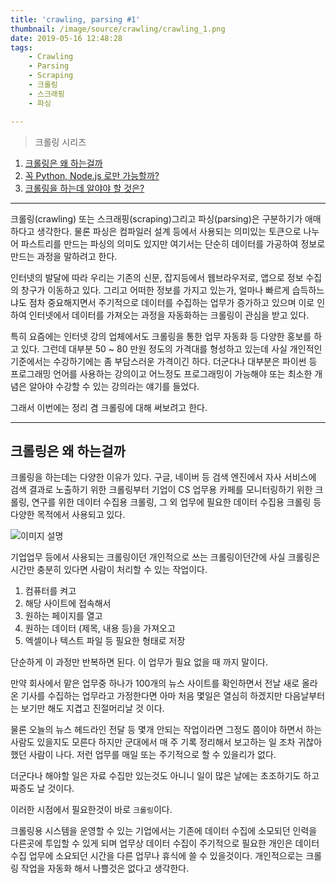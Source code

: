 ```yaml
---
title: 'crawling, parsing #1'
thumbnail: /image/source/crawling/crawling_1.png
date: 2019-05-16 12:48:28
tags:
    - Crawling
    - Parsing
    - Scraping
    - 크롤링
    - 스크래핑
    - 파싱

---
```


> 크롤링 시리즈

1. [크롤링은 왜 하는걸까](https://duswnd25.github.io/2019/05/20/Crawling/crawling-parsing-01)
2. [꼭 Python, Node.js 로만 가능할까?](https://duswnd25.github.io/2019/05/20/Crawling/crawling-parsing-02)
3. [크롤링을 하는데 알야야 할 것은?](https://duswnd25.github.io/2019/05/20/Crawling/crawling-parsing-03)

---

크롤링(crawling) 또는 스크래핑(scraping)그리고 파싱(parsing)은 구분하기가 애매하다고 생각한다. 물론 파싱은 컴파일러 설계 등에서 사용되는 의미있는 토큰으로 나누어 파스트리를 만드는 파싱의 의미도 있지만 여기서는 단순히 데이터를 가공하여 정보로 만드는 과정을 말하려고 한다.

인터넷의 발달에 따라 우리는 기존의 신문, 잡지등에서 웹브라우저로, 앱으로 정보 수집의 창구가 이동하고 있다. 그리고 어떠한 정보를 가지고 있는가, 얼마나 빠르게 습득하느냐도 점차 중요해지면서 주기적으로 데이터를 수집하는 업무가 증가하고 있으며 이로 인하여 인터넷에서 데이터를 가져오는 과정을 자동화하는 크롤링이 관심을 받고 있다.

<!-- more -->

특히 요즘에는 인터넷 강의 업체에서도 크롤링을 통한 업무 자동화 등 다양한 홍보를 하고 있다. 그런데 대부분 50 ~ 80 만원 정도의 가격대를 형성하고 있는데 사실 개인적인 기준에서는 수강하기에는 좀 부담스러운 가격이긴 하다. 더군다나 대부분은 파이썬 등 프로그래밍 언어를 사용하는 강의이고 어느정도 프로그래밍이 가능해야 또는 최소한 개념은 알아야 수강할 수 있는 강의라는 얘기를 들었다.

그래서 이번에는 정리 겸 크롤링에 대해 써보려고 한다.

---

## 크롤링은 왜 하는걸까

크롤링을 하는데는 다양한 이유가 있다. 구글, 네이버 등 검색 엔진에서 자사 서비스에 검색 결과로 노출하기 위한 크롤링부터 기업이 CS 업무용 카페를 모니터링하기 위한 크롤링, 연구를 위한 데이터 수집용 크롤링, 그 외 업무에 필요한 데이터 수집용 크롤링 등 다양한 목적에서 사용되고 있다.

![이미지 설명](/crawling/crawling_1.png)

기업업무 등에서 사용되는 크롤링이던 개인적으로 쓰는 크롤링이던간에 사실 크롤링은 시간만 충분히 있다면 사람이 처리할 수 있는 작업이다.

1. 컴퓨터를 켜고
2. 해당 사이트에 접속해서
3. 원하는 페이지를 열고
4. 원하는 데이터 (제목, 내용 등)을 가져오고
5. 엑셀이나 텍스트 파일 등 필요한 형태로 저장

단순하게 이 과정만 반복하면 된다. 이 업무가 필요 없을 때 까지 말이다.

만약 회사에서 맡은 업무중 하나가 100개의 뉴스 사이트를 확인하면서 전날 새로 올라온 기사를 수집하는 업무라고 가정한다면 아마 처음 몇일은 열심히 하겠지만 다음날부터는 보기만 해도 지겹고 진절머리날 것 이다.

물론 오늘의 뉴스 헤드라인 전달 등 몇개 안되는 작업이라면 그정도 쯤이야 하면서 하는 사람도 있을지도 모른다 하지만 군대에서 매 주 기록 정리해서 보고하는 일 조차 귀찮아 했던 사람이 나다. 저런 업무를 매일 또는 주기적으로 할 수 있을리가 없다.

더군다나 해야할 일은 자료 수집만 있는것도 아니니 일이 많은 날에는 초조하기도 하고 짜증도 날 것이다.

이러한 시점에서 필요한것이 바로 ``크롤링``이다. 

크롤링용 시스템을 운영할 수 있는 기업에서는 기존에 데이터 수집에 소모되던 인력을 다른곳에 투입할 수 있게 되며 업무상 데이터 수집이 주기적으로 필요한 개인은 데이터 수집 업무에 소요되던 시간을 다른 업무나 휴식에 쓸 수 있을것이다. 개인적으로는 크롤링 작업을 자동화 해서 나쁠것은 없다고 생각한다.
